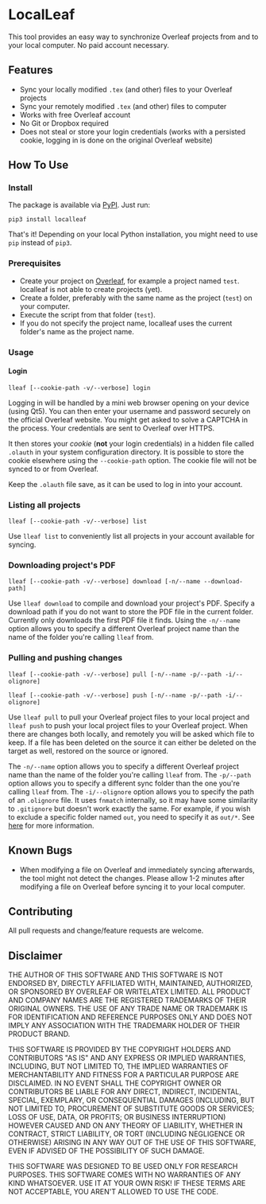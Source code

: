 # LocalLeaf

This tool provides an easy way to synchronize Overleaf projects from and to your local computer. No paid account necessary.

## Features
- Sync your locally modified `.tex` (and other) files to your Overleaf projects
- Sync your remotely modified `.tex` (and other) files to computer
- Works with free Overleaf account
- No Git or Dropbox required
- Does not steal or store your login credentials (works with a persisted cookie, logging in is done on the original Overleaf website)

## How To Use
### Install
The package is available via [PyPI](https://pypi.org/project/localleaf/). Just run:

```
pip3 install localleaf
```

That's it! Depending on your local Python installation, you might need to use `pip` instead of `pip3`.

### Prerequisites
- Create your project on [Overleaf](https://www.overleaf.com/project), for example a project named `test`. localleaf is not able to create projects (yet).
- Create a folder, preferably with the same name as the project (`test`) on your computer.
- Execute the script from that folder (`test`).
- If you do not specify the project name, localleaf uses the current folder's name as the project name.

### Usage
#### Login
```
lleaf [--cookie-path -v/--verbose] login
```

Logging in will be handled by a mini web browser opening on your device (using Qt5). You can then enter your username and password securely on the official Overleaf website. You might get asked to solve a CAPTCHA in the process. Your credentials are sent to Overleaf over HTTPS.

It then stores your *cookie* (**not** your login credentials) in a hidden file called `.olauth` in your system configuration directory. It is possible to store the cookie elsewhere using the `--cookie-path` option. The cookie file will not be synced to or from Overleaf.

Keep the `.olauth` file save, as it can be used to log in into your account.

### Listing all projects
```
lleaf [--cookie-path -v/--verbose] list
```

Use `lleaf list` to conveniently list all projects in your account available for syncing. 

### Downloading project's PDF
```
lleaf [--cookie-path -v/--verbose] download [-n/--name --download-path]
```

Use `lleaf download` to compile and download your project's PDF. Specify a download path if you do not want to store the PDF file in the current folder. Currently only downloads the first PDF file it finds. Using the `-n/--name` option allows you to specify a different Overleaf project name than the name of the folder you're calling `lleaf` from.

### Pulling and pushing changes
```
lleaf [--cookie-path -v/--verbose] pull [-n/--name -p/--path -i/--olignore]
```

```
lleaf [--cookie-path -v/--verbose] push [-n/--name -p/--path -i/--olignore]
```

Use `lleaf pull` to pull your Overleaf project files to your local project and `lleaf push` to push your local project files to your Overleaf project. When there are changes both locally, and remotely you will be asked which file to keep. If a file has been deleted on the source it can either be deleted on the target as well, restored on the source or ignored.

The `-n/--name` option allows you to specify a different Overleaf project name than the name of the folder you're calling `lleaf` from. The `-p/--path` option allows you to specify a different sync folder than the one you're calling `lleaf` from. The `-i/--olignore` option allows you to specify the path of an `.olignore` file. It uses `fnmatch` internally, so it may have some similarity to `.gitignore` but doesn't work exactly the same. For example, if you wish to exclude a specific folder named `out`, you need to specify it as `out/*`. See [here](https://docs.python.org/3/library/fnmatch.html) for more information.

## Known Bugs
- When modifying a file on Overleaf and immediately syncing afterwards, the tool might not detect the changes. Please allow 1-2 minutes after modifying a file on Overleaf before syncing it to your local computer.

## Contributing

All pull requests and change/feature requests are welcome.

## Disclaimer
THE AUTHOR OF THIS SOFTWARE AND THIS SOFTWARE IS NOT ENDORSED BY, DIRECTLY AFFILIATED WITH, MAINTAINED, AUTHORIZED, OR SPONSORED BY OVERLEAF OR WRITELATEX LIMITED. ALL PRODUCT AND COMPANY NAMES ARE THE REGISTERED TRADEMARKS OF THEIR ORIGINAL OWNERS. THE USE OF ANY TRADE NAME OR TRADEMARK IS FOR IDENTIFICATION AND REFERENCE PURPOSES ONLY AND DOES NOT IMPLY ANY ASSOCIATION WITH THE TRADEMARK HOLDER OF THEIR PRODUCT BRAND.

THIS SOFTWARE IS PROVIDED BY THE COPYRIGHT HOLDERS AND CONTRIBUTORS "AS IS" AND ANY EXPRESS OR IMPLIED WARRANTIES, INCLUDING, BUT NOT LIMITED TO, THE IMPLIED WARRANTIES OF MERCHANTABILITY AND FITNESS FOR A PARTICULAR PURPOSE ARE DISCLAIMED. IN NO EVENT SHALL THE COPYRIGHT OWNER OR CONTRIBUTORS BE LIABLE FOR ANY DIRECT, INDIRECT, INCIDENTAL, SPECIAL, EXEMPLARY, OR CONSEQUENTIAL DAMAGES (INCLUDING, BUT NOT LIMITED TO, PROCUREMENT OF SUBSTITUTE GOODS OR SERVICES; LOSS OF USE, DATA, OR PROFITS; OR BUSINESS INTERRUPTION) HOWEVER CAUSED AND ON ANY THEORY OF LIABILITY, WHETHER IN CONTRACT, STRICT LIABILITY, OR TORT (INCLUDING NEGLIGENCE OR OTHERWISE) ARISING IN ANY WAY OUT OF THE USE OF THIS SOFTWARE, EVEN IF ADVISED OF THE POSSIBILITY OF SUCH DAMAGE.

THIS SOFTWARE WAS DESIGNED TO BE USED ONLY FOR RESEARCH PURPOSES. THIS SOFTWARE COMES WITH NO WARRANTIES OF ANY KIND WHATSOEVER. USE IT AT YOUR OWN RISK! IF THESE TERMS ARE NOT ACCEPTABLE, YOU AREN'T ALLOWED TO USE THE CODE.


